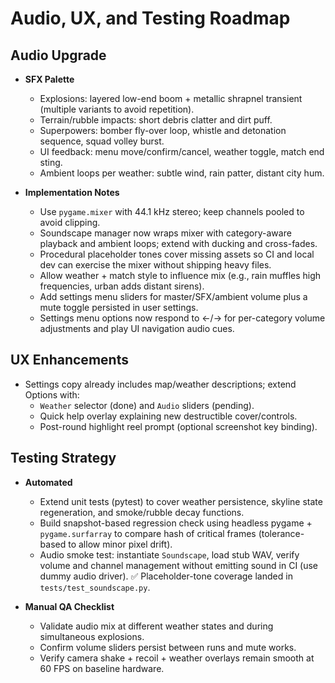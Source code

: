 # Audio, UX, and Testing Roadmap

## Audio Upgrade

- **SFX Palette**
  - Explosions: layered low-end boom + metallic shrapnel transient (multiple variants to avoid repetition).
  - Terrain/rubble impacts: short debris clatter and dirt puff.
  - Superpowers: bomber fly-over loop, whistle and detonation sequence, squad volley burst.
  - UI feedback: menu move/confirm/cancel, weather toggle, match end sting.
  - Ambient loops per weather: subtle wind, rain patter, distant city hum.

- **Implementation Notes**
  - Use `pygame.mixer` with 44.1 kHz stereo; keep channels pooled to avoid clipping.
  - Soundscape manager now wraps mixer with category-aware playback and ambient loops; extend with ducking and cross-fades.
  - Procedural placeholder tones cover missing assets so CI and local dev can exercise the mixer without shipping heavy files.
  - Allow weather + match style to influence mix (e.g., rain muffles high frequencies, urban adds distant sirens).
  - Add settings menu sliders for master/SFX/ambient volume plus a mute toggle persisted in user settings.
  - Settings menu options now respond to ←/→ for per-category volume adjustments and play UI navigation audio cues.

## UX Enhancements

- Settings copy already includes map/weather descriptions; extend Options with:
  - `Weather` selector (done) and `Audio` sliders (pending).
  - Quick help overlay explaining new destructible cover/controls.
  - Post-round highlight reel prompt (optional screenshot key binding).

## Testing Strategy

- **Automated**
  - Extend unit tests (pytest) to cover weather persistence, skyline state regeneration, and smoke/rubble decay functions.
  - Build snapshot-based regression check using headless pygame + `pygame.surfarray` to compare hash of critical frames (tolerance-based to allow minor pixel drift).
  - Audio smoke test: instantiate `Soundscape`, load stub WAV, verify volume and channel management without emitting sound in CI (use dummy audio driver). ✅ Placeholder-tone coverage landed in `tests/test_soundscape.py`.

- **Manual QA Checklist**
  - Validate audio mix at different weather states and during simultaneous explosions.
  - Confirm volume sliders persist between runs and mute works.
  - Verify camera shake + recoil + weather overlays remain smooth at 60 FPS on baseline hardware.
